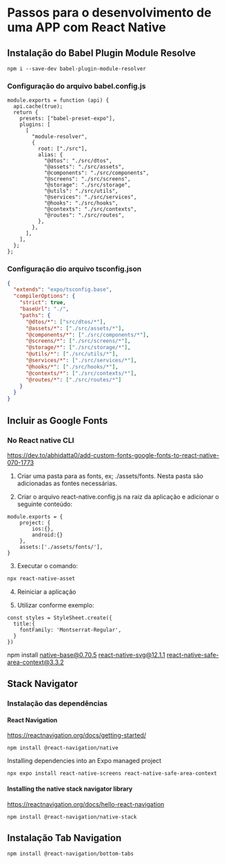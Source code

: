 # Passos para o desenvolvimento de uma APP com React Native

## Instalação do Babel Plugin Module Resolve
```
npm i --save-dev babel-plugin-module-resolver
```

### Configuração do arquivo babel.config.js
``` JS
module.exports = function (api) {
  api.cache(true);
  return {
    presets: ["babel-preset-expo"],
    plugins: [
      [
        "module-resolver",
        {
          root: ["./src"],
          alias: {
            "@dtos": "./src/dtos",
            "@assets": "./src/assets",
            "@components": "./src/components",
            "@screens": "./src/screens",
            "@storage": "./src/storage",
            "@utils": "./src/utils",
            "@services": "./src/services",
            "@hooks": "./src/hooks",
            "@contexts": "./src/contexts",
            "@routes": "./src/routes",
          },
        },
      ],
    ],
  };
};
```

### Configuração dio arquivo tsconfig.json
``` JSON
{
  "extends": "expo/tsconfig.base",
  "compilerOptions": {
    "strict": true,
    "baseUrl": "./",
    "paths": {
      "@dtos/*": ["src/dtos/*"],
      "@assets/*": ["./src/assets/*"],
      "@components/*": ["./src/components/*"],
      "@screens/*": ["./src/screens/*"],
      "@storage/*": ["./src/storage/*"],
      "@utils/*": ["./src/utils/*"],
      "@services/*": ["./src/services/*"],
      "@hooks/*": ["./src/hooks/*"],
      "@contexts/*": ["./src/contexts/*"],
      "@routes/*": ["./src/routes/*"]
    }
  }
}
```

## Incluir as Google Fonts

### No React native CLI

https://dev.to/abhidatta0/add-custom-fonts-google-fonts-to-react-native-070-1773

1. Criar uma pasta para as fonts, ex; ./assets/fonts. Nesta pasta são adicionadas as fontes necessárias.

2. Criar o arquivo react-native.config.js na raiz da aplicação e adicionar o seguinte conteúdo:

``` JS
module.exports = {
    project: {
        ios:{},
        android:{}
    },
    assets:['./assets/fonts/'],
}
```

3. Executar o comando:
``` bash
npx react-native-asset
```

4. Reiniciar a aplicação

5. Utilizar conforme exemplo:

``` JS
const styles = StyleSheet.create({
  title:{
    fontFamily: 'Montserrat-Regular',
  }
})
```

npm install native-base@0.70.5 react-native-svg@12.1.1 react-native-safe-area-context@3.3.2

## Stack Navigator
### Instalação das dependências

#### React Navigation
https://reactnavigation.org/docs/getting-started/

```
npm install @react-navigation/native
```

Installing dependencies into an Expo managed project
```
npx expo install react-native-screens react-native-safe-area-context
```

#### Installing the native stack navigator library
https://reactnavigation.org/docs/hello-react-navigation
```
npm install @react-navigation/native-stack
```

## Instalação Tab Navigation

```
npm install @react-navigation/bottom-tabs
```